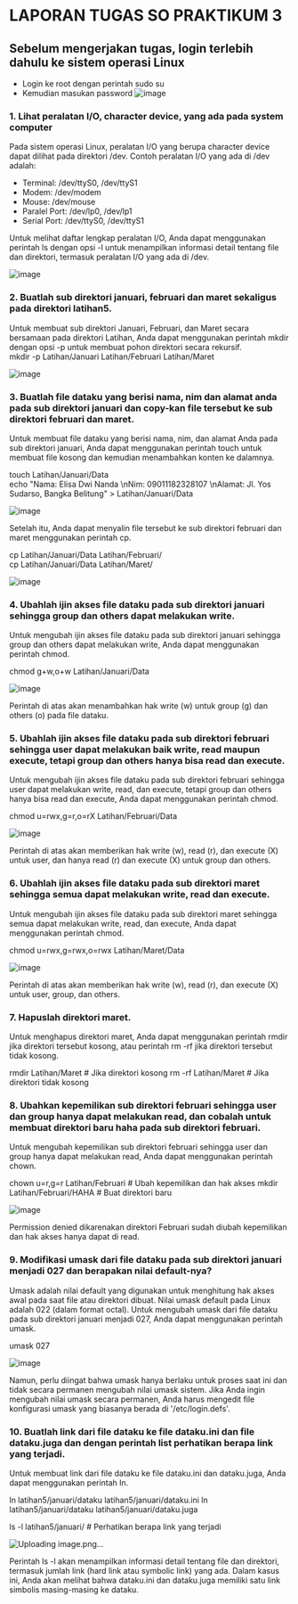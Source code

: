 # LAPORAN TUGAS SO PRAKTIKUM 3
## Sebelum mengerjakan tugas, login terlebih dahulu ke sistem operasi Linux
-	Login ke root dengan perintah sudo su
-	Kemudian masukan password
  ![image](https://github.com/user-attachments/assets/41c6141c-688c-49fa-af39-b3ba3fa1aaba)

### 1.	Lihat peralatan I/O, character device, yang ada pada system computer
Pada sistem operasi Linux, peralatan I/O yang berupa character device dapat dilihat pada direktori /dev. Contoh peralatan I/O yang ada di /dev adalah:<br/>
-	Terminal: /dev/ttyS0, /dev/ttyS1
-	Modem: /dev/modem
-	Mouse: /dev/mouse
-	Paralel Port: /dev/lp0, /dev/lp1
-	Serial Port: /dev/ttyS0, /dev/ttyS1 <br/>

Untuk melihat daftar lengkap peralatan I/O, Anda dapat menggunakan perintah ls dengan opsi -l untuk menampilkan informasi detail tentang file dan direktori, termasuk peralatan I/O yang ada di /dev.<br/>

![image](https://github.com/user-attachments/assets/31344a89-31a7-4e1f-b6a2-c8ab1a946829)

### 2.	Buatlah sub direktori januari, februari dan maret sekaligus pada direktori latihan5.
Untuk membuat sub direktori Januari, Februari, dan Maret secara bersamaan pada direktori Latihan, Anda dapat menggunakan perintah mkdir dengan opsi -p untuk membuat pohon direktori secara rekursif.<br/>
mkdir -p Latihan/Januari Latihan/Februari Latihan/Maret

![image](https://github.com/user-attachments/assets/ccdd790a-d624-4164-94b9-808766203555)

### 3.	Buatlah file dataku yang berisi nama, nim dan alamat anda pada sub direktori januari dan copy-kan file tersebut ke sub direktori februari dan maret.
Untuk membuat file dataku yang berisi nama, nim, dan alamat Anda pada sub direktori januari, Anda dapat menggunakan perintah touch untuk membuat file kosong dan kemudian menambahkan konten ke dalamnya.<br/>

touch Latihan/Januari/Data <br/>
echo "Nama: Elisa Dwi Nanda \nNim: 09011182328107 \nAlamat: Jl. Yos Sudarso, Bangka Belitung" > Latihan/Januari/Data

![image](https://github.com/user-attachments/assets/cbc9fd54-4692-4eb7-a9b0-5917d2d872aa)

Setelah itu, Anda dapat menyalin file tersebut ke sub direktori februari dan maret menggunakan perintah cp.

cp Latihan/Januari/Data Latihan/Februari/<br/>
cp Latihan/Januari/Data Latihan/Maret/<br/>

![image](https://github.com/user-attachments/assets/9162e85d-e7b2-48c7-8eb3-1958d50c746a)

### 4.	Ubahlah ijin akses file dataku pada sub direktori januari sehingga group dan others dapat melakukan write.
Untuk mengubah ijin akses file dataku pada sub direktori januari sehingga group dan others dapat melakukan write, Anda dapat menggunakan perintah chmod.<br/>

chmod g+w,o+w Latihan/Januari/Data

![image](https://github.com/user-attachments/assets/d1f7666e-3752-4911-83de-68733ecdea9b)

Perintah di atas akan menambahkan hak write (w) untuk group (g) dan others (o) pada file dataku.

### 5.	Ubahlah ijin akses file dataku pada sub direktori februari sehingga user dapat melakukan baik write, read maupun execute, tetapi group dan others hanya bisa read dan execute.
Untuk mengubah ijin akses file dataku pada sub direktori februari sehingga user dapat melakukan write, read, dan execute, tetapi group dan others hanya bisa read dan execute, Anda dapat menggunakan perintah chmod.

chmod u=rwx,g=r,o=rX Latihan/Februari/Data

![image](https://github.com/user-attachments/assets/5bb30903-0faf-4624-a21c-c63f50d7fb71)

Perintah di atas akan memberikan hak write (w), read (r), dan execute (X) untuk user, dan hanya read (r) dan execute (X) untuk group dan others.

### 6.	Ubahlah ijin akses file dataku pada sub direktori maret sehingga semua dapat melakukan write, read dan execute.
Untuk mengubah ijin akses file dataku pada sub direktori maret sehingga semua dapat melakukan write, read, dan execute, Anda dapat menggunakan perintah chmod.

chmod u=rwx,g=rwx,o=rwx Latihan/Maret/Data 

![image](https://github.com/user-attachments/assets/dd894b30-7132-4195-90f6-dda503e3cc66)

Perintah di atas akan memberikan hak write (w), read (r), dan execute (X) untuk user, group, dan others.

### 7.	Hapuslah direktori maret.
Untuk menghapus direktori maret, Anda dapat menggunakan perintah rmdir jika direktori tersebut kosong, atau perintah rm -rf jika direktori tersebut tidak kosong.

rmdir Latihan/Maret  # Jika direktori kosong
rm -rf Latihan/Maret  # Jika direktori tidak kosong


### 8.	Ubahkan kepemilikan sub direktori februari sehingga user dan group hanya dapat melakukan read, dan cobalah untuk membuat direktori baru haha pada sub direktori februari.
Untuk mengubah kepemilikan sub direktori februari sehingga user dan group hanya dapat melakukan read, Anda dapat menggunakan perintah chown.

chown u=r,g=r Latihan/Februari  # Ubah kepemilikan dan hak akses
mkdir Latihan/Februari/HAHA  # Buat direktori baru

![image](https://github.com/user-attachments/assets/e16f552f-2f22-4cef-9ec5-d4c83b9bbf50)

Permission denied dikarenakan direktori Februari sudah diubah kepemilikan dan hak akses hanya dapat di read.

### 9.	Modifikasi umask dari file dataku pada sub direktori januari menjadi 027 dan berapakan nilai default-nya?
Umask adalah nilai default yang digunakan untuk menghitung hak akses awal pada saat file atau direktori dibuat. Nilai umask default pada Linux adalah 022 (dalam format octal). Untuk mengubah umask dari file dataku pada sub direktori januari menjadi 027, Anda dapat menggunakan perintah umask.

umask 027

![image](https://github.com/user-attachments/assets/7efe55cb-f842-4a18-81a5-6123a412118c)

Namun, perlu diingat bahwa umask hanya berlaku untuk proses saat ini dan tidak secara permanen mengubah nilai umask sistem. Jika Anda ingin mengubah nilai umask secara permanen, Anda harus mengedit file konfigurasi umask yang biasanya berada di '/etc/login.defs'.

### 10.	Buatlah link dari file dataku ke file dataku.ini dan file dataku.juga dan dengan perintah list perhatikan berapa link yang terjadi.
Untuk membuat link dari file dataku ke file dataku.ini dan dataku.juga, Anda dapat menggunakan perintah ln.

ln latihan5/januari/dataku latihan5/januari/dataku.ini 
ln latihan5/januari/dataku latihan5/januari/dataku.juga 

ls -l latihan5/januari/  # Perhatikan berapa link yang terjadi

![Uploading image.png…]()

Perintah ls -l akan menampilkan informasi detail tentang file dan direktori, termasuk jumlah link (hard link atau symbolic link) yang ada. Dalam kasus ini, Anda akan melihat bahwa dataku.ini dan dataku.juga memiliki satu link simbolis masing-masing ke dataku.
